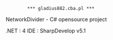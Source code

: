 			*** gladius882.cba.pl ***
NetworkDivider - C# opensource project

.NET  : 4
IDE   : SharpDevelop v5.1
